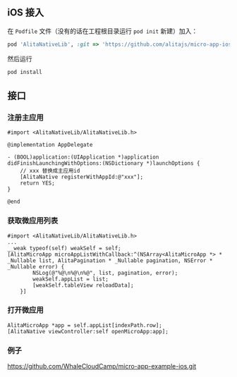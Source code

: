 ## iOS 接入
在 `Podfile` 文件（没有的话在工程根目录运行 `pod init` 新建）加入：
```ruby
pod 'AlitaNativeLib', :git => 'https://github.com/alitajs/micro-app-ios-framework.git'
```
然后运行
```sh
pod install
```

## 接口
### 注册主应用
```objc
#import <AlitaNativeLib/AlitaNativeLib.h>

@implementation AppDelegate

- (BOOL)application:(UIApplication *)application didFinishLaunchingWithOptions:(NSDictionary *)launchOptions {
    // xxx 替换成主应用id
    [AlitaNative registerWithAppId:@"xxx"];
    return YES;
}

@end
```
### 获取微应用列表
```objc
#import <AlitaNativeLib/AlitaNativeLib.h>
...
__weak typeof(self) weakSelf = self;
[AlitaMicroApp microAppListWithCallback:^(NSArray<AlitaMicroApp *> * _Nullable list, AlitaPagination * _Nullable pagination, NSError * _Nullable error) {
        NSLog(@"%@\n%@\n%@", list, pagination, error);
        weakSelf.appList = list;
        [weakSelf.tableView reloadData];
    }]
```
### 打开微应用
```objc
AlitaMicroApp *app = self.appList[indexPath.row];
[AlitaNative viewController:self openMicroApp:app];
```

### 例子
https://github.com/WhaleCloudCamp/micro-app-example-ios.git
